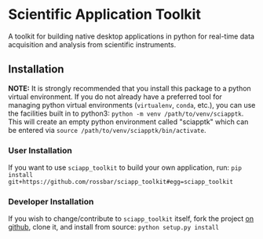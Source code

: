 # Scientific Application Toolkit

A toolkit for building native desktop applications in python
for real-time data acquisition and analysis from scientific instruments.

## Installation

**NOTE:** It is strongly recommended that you install this package to a python
virtual environment.
If you do not already have a preferred tool for managing python virtual
environments (`virtualenv`, `conda`, etc.), you can use the facilities built
in to python3: `python -m venv /path/to/venv/sciapptk`.
This will create an empty python environment called "sciapptk" which can be
entered via `source /path/to/venv/sciapptk/bin/activate`.

### User Installation

If you want to use `sciapp_toolkit` to build your own application, run:
`pip install git+https://github.com/rossbar/sciapp_toolkit#egg=sciapp_toolkit`

### Developer Installation

If you wish to change/contribute to `sciapp_toolkit` itself, fork the project
[on github](https://github.com/rossbar/sciapp_toolkit), clone it, and 
install from source: `python setup.py install`
